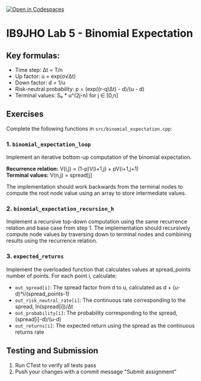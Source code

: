 [![Open in Codespaces](https://classroom.github.com/assets/launch-codespace-2972f46106e565e64193e422d61a12cf1da4916b45550586e14ef0a7c637dd04.svg)](https://classroom.github.com/open-in-codespaces?assignment_repo_id=17063845)
# IB9JHO Lab 5 - Binomial Expectation

## Key formulas:
- Time step: Δt = T/n
- Up factor: u = exp(σ√Δt)
- Down factor: d = 1/u
- Risk-neutral probability: p = (exp((r-q)Δt) - d)/(u - d)
- Terminal values: S₀ * u^(2j-n) for j ∈ [0,n]

## Exercises
Complete the following functions in `src/binomial_expectation.cpp`:

### 1. `binomial_expectation_loop`
Implement an iterative bottom-up computation of the binomial expectation.

**Recurrence relation:** V(i,j) = (1-p)V(i+1,j) + pV(i+1,j+1)  
**Terminal values:** V(n,j) = spread[j]

The implementation should work backwards from the terminal nodes to compute the root node value using an array to store intermediate values.

### 2. `binomial_expectation_recursion_h`
Implement a recursive top-down computation using the same recurrence relation and base case from step 1.
The implementation should recursively compute node values by traversing down to terminal nodes and combining results using the recurrence relation.

### 3. `expected_returns`
Implement the overloaded function that calculates values at spread_points number of points. For each point i, calculate:

- `out_spread[i]`: The spread factor from d to u, calculated as d + (u-d)*i/(spread_points-1)
- `out_risk_neutral_rate[i]`: The continuous rate corresponding to the spread, ln(spread[i])/Δt
- `out_probability[i]`: The probability corresponding to the spread, (spread[i]-d)/(u-d)
- `out_returns[i]`: The expected return using the spread as the continuous returns rate

## Testing and Submission
1. Run CTest to verify all tests pass
2. Push your changes with a commit message "Submit assignment"